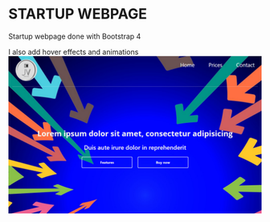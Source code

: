 # STARTUP WEBPAGE

Startup webpage done with Bootstrap 4

I also add hover effects and animations
![alt text](img/example.png)